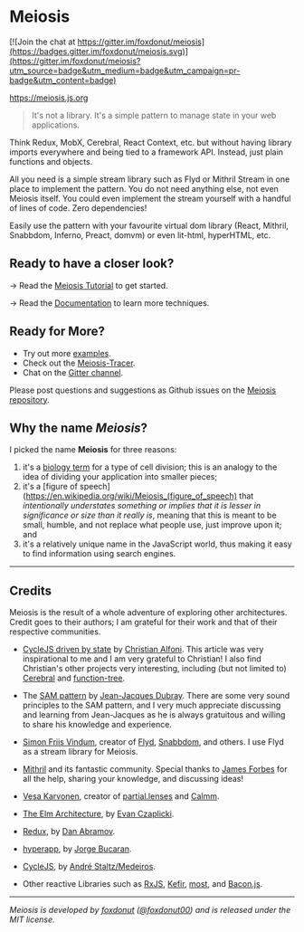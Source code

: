 # Meiosis

[![Join the chat at https://gitter.im/foxdonut/meiosis](https://badges.gitter.im/foxdonut/meiosis.svg)](https://gitter.im/foxdonut/meiosis?utm_source=badge&utm_medium=badge&utm_campaign=pr-badge&utm_content=badge)

https://meiosis.js.org

> It's not a library. It's a simple pattern to manage state in your web applications.

Think Redux, MobX, Cerebral, React Context, etc. but without having library imports everywhere and
being tied to a framework API. Instead, just plain functions and objects.

All you need is a simple stream library such as Flyd or Mithril Stream in one place to implement
the pattern. You do not need anything else, not even Meiosis itself. You could even implement the
stream yourself with a handful of lines of code. Zero dependencies!

Easily use the pattern with your favourite virtual dom library (React, Mithril, Snabbdom,
Inferno, Preact, domvm) or even lit-html, hyperHTML, etc.

## Ready to have a closer look?

→ Read the [Meiosis Tutorial](https://meiosis.js.org/tutorial/toc.html) to get started.

→ Read the [Documentation](https://meiosis.js.org/docs/toc.html) to learn more techniques.

## Ready for More?

- Try out more [examples](https://meiosis.js.org/examples.html).
- Check out the [Meiosis-Tracer](https://github.com/foxdonut/meiosis-tracer).
- Chat on the [Gitter channel](https://gitter.im/foxdonut/meiosis).

Please post questions and suggestions as Github issues on the
[Meiosis repository](https://github.com/foxdonut/meiosis).

## Why the name _Meiosis_?

I picked the name **Meiosis** for three reasons:

1. it's a [biology term](http://en.wikipedia.org/wiki/Meiosis) for a type of cell division; this is
an analogy to the idea of dividing your application into smaller pieces;
2. it's a [figure of speech](https://en.wikipedia.org/wiki/Meiosis_(figure_of_speech) that
_intentionally understates something or implies that it is lesser in significance or size than it
really is_, meaning that this is meant to be small, humble, and not replace what people use,
just improve upon it; and
3. it's a relatively unique name in the JavaScript world, thus making it easy to find information
using search engines.

----

## Credits

Meiosis is the result of a whole adventure of exploring other architectures. Credit goes to their authors; I am grateful
for their work and that of their respective communities.

- [CycleJS driven by state](http://www.christianalfoni.com/articles/2016_04_06_CycleJS-driven-by-state)
by [Christian Alfoni](http://www.christianalfoni.com/). This article was very inspirational to me and
I am very grateful to Christian! I also find Christian's other projects very interesting, including
(but not limited to) [Cerebral](http://cerebraljs.com) and
[function-tree](https://github.com/cerebral/cerebral/tree/master/packages/function-tree#readme).

- The [SAM pattern](http://sam.js.org/) by
[Jean-Jacques Dubray](http://www.ebpml.org/about). There are some very sound principles to the SAM
pattern, and I very much appreciate discussing and learning from Jean-Jacques as he is always gratuitous
and willing to share his knowledge and experience.

- [Simon Friis Vindum](https://twitter.com/paldepind), creator of
[Flyd](https://github.com/paldepind/flyd),
[Snabbdom](https://github.com/snabbdom/snabbdom), and others. I use Flyd as a stream library for Meiosis.

- [Mithril](http://mithril.js.org) and its fantastic community. Special thanks to
[James Forbes](https://twitter.com/james_a_forbes) for all the help, sharing your knowledge, and
discussing ideas!

- [Vesa Karvonen](https://twitter.com/VesaKarvonen), creator of
[partial.lenses](https://github.com/calmm-js/partial.lenses) and
[Calmm](https://github.com/calmm-js/documentation).

- [The Elm Architecture](http://guide.elm-lang.org/architecture/index.html), by
[Evan Czaplicki](http://evan.czaplicki.us/home).

- [Redux](http://redux.js.org/), by
[Dan Abramov](https://github.com/gaearon).

- [hyperapp](https://github.com/hyperapp/hyperapp), by
[Jorge Bucaran](https://twitter.com/jbucaran).

- [CycleJS](http://cycle.js.org/), by
[André Staltz/Medeiros](http://staltz.com/).

- Other reactive Libraries such as
[RxJS](https://github.com/ReactiveX/rxjs),
[Kefir](https://rpominov.github.io/kefir/),
[most](https://github.com/cujojs/most), and
[Bacon.js](https://baconjs.github.io/).

----

_Meiosis is developed by [foxdonut](https://github.com/foxdonut)
([@foxdonut00](http://twitter.com/foxdonut00)) and is released under the MIT license._
